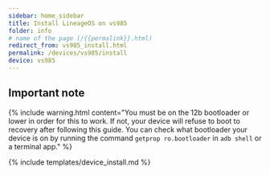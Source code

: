 ```yaml
---
sidebar: home_sidebar
title: Install LineageOS on vs985
folder: info
# name of the page (/{{permalink}}.html)
redirect_from: vs985_install.html
permalink: /devices/vs985/install
device: vs985
---
```

## Important note

{% include warning.html content="You must be on the 12b bootloader or lower in order for this to work. If not, your device will refuse to boot to recovery after following this guide. You can check what bootloader your device is on by running the command `getprop ro.bootloader` in `adb shell` or a terminal app." %}

{% include templates/device_install.md %}
